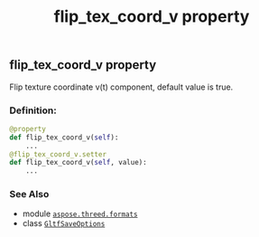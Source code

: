 ﻿---
title: flip_tex_coord_v property
second_title: Aspose.3D for Python via .NET API References
description: 
type: docs
weight: 140
url: /python-net/aspose.threed.formats/gltfsaveoptions/flip_tex_coord_v/
is_root: false
---

## flip_tex_coord_v property


Flip texture coordinate  v(t) component, default value is true.
### Definition:
```python
@property
def flip_tex_coord_v(self):
    ...
@flip_tex_coord_v.setter
def flip_tex_coord_v(self, value):
    ...
```

### See Also
* module [`aspose.threed.formats`](../../)
* class [`GltfSaveOptions`](/3d/python-net/aspose.threed.formats/gltfsaveoptions)
